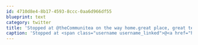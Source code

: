 ```yaml
---
id: 4710d8e4-8b17-4593-8ccc-0aa6d966df55
blueprint: text
category: twitter
title: 'Stopped at @theCommunitea on the way home.great place, great tea wish I could have stayed for the show!'
caption: 'Stopped at <span class="username username_linked">@<a href="https://twitter.com/theCommunitea" title="communitea cafe">theCommunitea</a></span> on the way home.great place, great tea wish I could have stayed for the show!'
---
```

